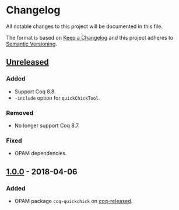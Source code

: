 # Changelog
All notable changes to this project will be documented in this file.

The format is based on [Keep a Changelog](http://keepachangelog.com/en/1.0.0/)
and this project adheres to [Semantic Versioning](http://semver.org/spec/v2.0.0.html).

## [Unreleased]
### Added
- Support Coq 8.8.
- `-include` option for `quickChickTool`.

### Removed
- No longer support Coq 8.7.

### Fixed
- OPAM dependencies.

## [1.0.0] - 2018-04-06
### Added
- OPAM package `coq-quickchick` on [coq-released](https://coq.inria.fr/opam/www/).

[Unreleased]: https://github.com/QuickChick/QuickChick/compare/v1.0.0...HEAD
[1.0.0]: https://github.com/QuickChick/QuickChick/compare/itp-2015-final...v1.0.0
